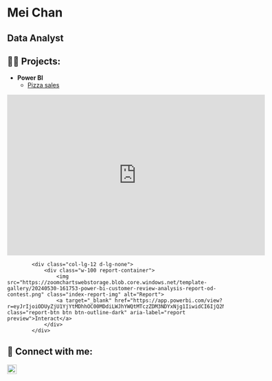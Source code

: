 <html>
<body>
<h1>Mei Chan</h1>
<h2>Data Analyst</h2>
<h2>👨‍💻 Projects:</h2>

- <b>Power BI</b>
  - [Pizza sales](https://github.com/meic100/PBI_PizzaSales)



<!-- Power BI dashboard -->
<iframe title="Mk10 - Publish - Domino's Pizza sales" width="600" height="373.5" src="https://app.powerbi.com/view?r=eyJrIjoiNTA4MjAyYmMtMDIxMy00MTI0LWI1MDgtYzM3MWQxMmEzOTUwIiwidCI6IjgxZTVmNjI2LTVlZTQtNDdkYS1hNzhhLTdiMzI1OThhNzU5YSJ9&pageName=ReportSection" frameborder="0" allowFullScreen="true"></iframe>


            <div class="col-lg-12 d-lg-none">
                <div class="w-100 report-container">
                    <img src="https://zoomchartswebstorage.blob.core.windows.net/template-gallery/20240530-161753-power-bi-customer-review-analysis-report-od-contest.png" class="index-report-img" alt="Report">
                    <a target="_blank" href="https://app.powerbi.com/view?r=eyJrIjoiODUyZjU1YjYtMDhhOC00MDdiLWJhYWQtMTczZDM3NDYxNjg1IiwidCI6IjQ2NTRiNmYxLTBlNDctNDU3OS1hOGExLTAyZmU5ZDk0M2M3YiIsImMiOjl9" class="report-btn btn btn-outline-dark" aria-label="report preview">Interact</a>
                </div>
            </div>


<!--
- <b>Python</b>
  - [Package Delivery Application (Datastructures and Algorithms Demo)](https://github.com/joshmadakor1/Package-Delivery-Pathfinding-Algorithm)
-->

<h2> 🤳 Connect with me:</h2>

[<img align="left" alt="JoshMadakor | LinkedIn" width="22px" src="https://cdn.jsdelivr.net/npm/simple-icons@v3/icons/linkedin.svg" />][linkedin]

[linkedin]: https://linkedin.com/in/joshmadakor


<!--
### Hi there 👋
-->
<!--
**meic100/meic100** is a ✨ _special_ ✨ repository because its `README.md` (this file) appears on your GitHub profile.

Here are some ideas to get you started:

- 🔭 I’m currently working on ...
- 🌱 I’m currently learning ...
- 👯 I’m looking to collaborate on ...
- 🤔 I’m looking for help with ...
- 💬 Ask me about ...
- 📫 How to reach me: ...
- 😄 Pronouns: ...
- ⚡ Fun fact: ...
-->

</body>
</html>
